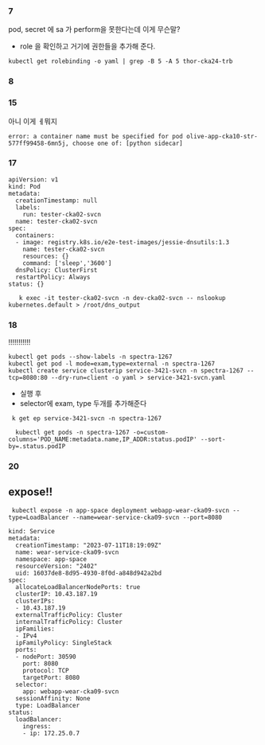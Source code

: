 

### 7

pod, secret 에 sa 가 perform을 못한다는데 이게 무슨말?

- role 을 확인하고 거기에 권한들을 추가해 준다.

~~~
kubectl get rolebinding -o yaml | grep -B 5 -A 5 thor-cka24-trb

~~~





### 8



### 15

아니 이게 ㅔ뭐지

~~~
error: a container name must be specified for pod olive-app-cka10-str-577ff99458-6mn5j, choose one of: [python sidecar]

~~~



### 17

~~~
apiVersion: v1
kind: Pod
metadata:
  creationTimestamp: null
  labels:
    run: tester-cka02-svcn
  name: tester-cka02-svcn
spec:
  containers:
  - image: registry.k8s.io/e2e-test-images/jessie-dnsutils:1.3
    name: tester-cka02-svcn
    resources: {}
    command: ['sleep','3600']
  dnsPolicy: ClusterFirst
  restartPolicy: Always
status: {}

~~~



~~~
   k exec -it tester-cka02-svcn -n dev-cka02-svcn -- nslookup kubernetes.default > /root/dns_output
~~~



### 18

!!!!!!!!!!!

~~~
kubectl get pods --show-labels -n spectra-1267
kubectl get pod -l mode=exam,type=external -n spectra-1267           kubectl create service clusterip service-3421-svcn -n spectra-1267 --tcp=8080:80 --dry-run=client -o yaml > service-3421-svcn.yaml                     
~~~

- 실행 후
- selector에 exam, type 두개를 추가해준다



~~~
 k get ep service-3421-svcn -n spectra-1267
~~~

~~~
  kubectl get pods -n spectra-1267 -o=custom-columns='POD_NAME:metadata.name,IP_ADDR:status.podIP' --sort-by=.status.podIP
~~~























### 20

## expose!!

~~~
 kubectl expose -n app-space deployment webapp-wear-cka09-svcn --type=LoadBalancer --name=wear-service-cka09-svcn --port=8080	
~~~



~~~apiVersion: v1
kind: Service
metadata:
  creationTimestamp: "2023-07-11T18:19:09Z"
  name: wear-service-cka09-svcn
  namespace: app-space
  resourceVersion: "2402"
  uid: 16037de8-8d95-4930-8f0d-a848d942a2bd
spec:
  allocateLoadBalancerNodePorts: true
  clusterIP: 10.43.187.19
  clusterIPs:
  - 10.43.187.19
  externalTrafficPolicy: Cluster
  internalTrafficPolicy: Cluster
  ipFamilies:
  - IPv4
  ipFamilyPolicy: SingleStack
  ports:
  - nodePort: 30590
    port: 8080
    protocol: TCP
    targetPort: 8080
  selector:
    app: webapp-wear-cka09-svcn
  sessionAffinity: None
  type: LoadBalancer
status:
  loadBalancer:
    ingress:
    - ip: 172.25.0.7
~~~














